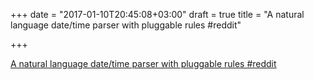 +++
date = "2017-01-10T20:45:08+03:00"
draft = true
title = "A natural language date/time parser with pluggable rules  #reddit"

+++

<p><a href="https://t.co/iRIa3Kon2g">A natural language date/time parser with pluggable rules  #reddit</a></p>
